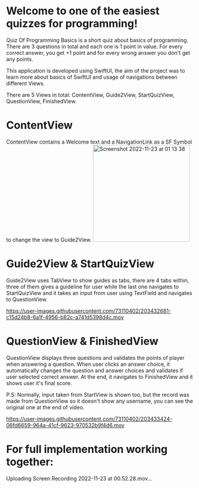 # Welcome to one of the easiest quizzes for programming!

Quiz Of Programming Basics is a short quiz about basics of programming. There are 3 questions in total and each one is 1 point in value. For every correct answer, you get +1 point and for every wrong answer you don't get any points.


This application is developed using SwiftUI, the aim of the project was to learn more about basics of SwiftUI and usage of navigations between different Views. 

There are 5 Views in total: ContentView, Guide2View, StartQuizView, QuestionView, FinishedView.



# ContentView

ContentView contains a Welcome text and a NavigationLink as a SF Symbol to change the view to Guide2View.
<img width="260" alt="Screenshot 2022-11-23 at 01 13 38" src="https://user-images.githubusercontent.com/73110402/203432179-7dfa9b12-b9e2-47d3-b6c6-4f7a4328c859.png">


# Guide2View & StartQuizView

Guide2View uses TabView to show guides as tabs, there are 4 tabs within, three of them gives a guideline for user while the last one navigates to StartQuizView and it takes an input from user using TextField and navigates to QuestionView.


https://user-images.githubusercontent.com/73110402/203432681-c15d24b8-6a1f-4956-b82c-a741d5398d4c.mov


# QuestionView & FinishedView

QuestionView displays three questions and validates the points of player when answering a question. When user clicks an answer choice, it automatically changes the question and answer choices and validates if user selected correct answer. At the end, it navigates to FinishedView and it shows user it's final score.

P.S: Normally, input taken from StartView is shown too, but the record was made from QuestionView so it doesn't show any username, you can see the original one at the end of video.


https://user-images.githubusercontent.com/73110402/203433424-06fd6659-964a-41cf-9623-970532b9f4d6.mov



# For full implementation working together:




Uploading Screen Recording 2022-11-23 at 00.52.28.mov…



